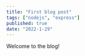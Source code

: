 ```yaml
---
title: "First blog post"
tags: ["nodejs", "express"]
published: true
date: "2022-1-29"
---
```


Welcome to the blog!
